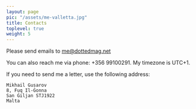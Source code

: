 ```yaml
---
layout: page
pic: "/assets/me-valletta.jpg"
title: Contacts
toplevel: true
weight: 5
---
```

Please send emails to [me@dottedmag.net](mailto:me@dottedmag.net)

You can also reach me via phone: +356 99100291. My timezone is UTC+1.

If you need to send me a letter, use the following address:
```
Mikhail Gusarov
8, Fuq Il-Ġonna
San Ġiljan STJ1922
Malta
```

